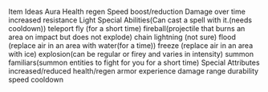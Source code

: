 Item Ideas
    Aura
        Health regen
        Speed boost/reduction
        Damage over time
        increased resistance
        Light
    Special Abilities(Can cast a spell with it.(needs cooldown))
        teleport
        fly (for a short time)
        fireball(projectile that burns an area on impact but does not explode)
        chain lightning (not sure)
        flood (replace air in an area with water(for a time))
        freeze (replace air in an area with ice)
        explosion(can be regular or firey and varies in intensity)
        summon familiars(summon entities to fight for you for a short time)
    Special Attributes
        increased/reduced
            health/regen
            armor
            experience
            damage
            range
            durability
            speed
            cooldown
